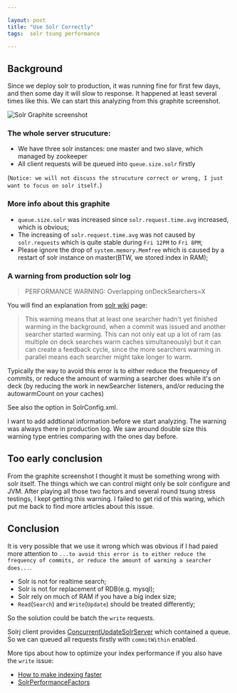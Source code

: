 ```yaml
---

layout: post
title: "Use Solr Correctly"
tags:  solr tsung performance

---
```


## Background
Since we deploy solr to production, it was running fine for first few days, and then some day it will slow to response. It happened at least several times like this. We can start this analyzing from this graphite screenshot.

![Solr Graphite screenshot](http://freetofeel.com/images/solr-prod-slow.png)


### The whole server strucuture:

- We have three solr instances: one master and two slave, which managed by zookeeper 
- All client requests will be queued into `queue.size.solr` firstly

(`Notice: we will not discuss the strucuture correct or wrong, I just want to focus on solr itself.`)

### More info about this graphite

- `queue.size.solr` was increased since `solr.request.time.avg` increased, which is obvious;
- The increasing of `solr.request.time.avg` was not caused by `solr.requests` which is quite stable during `Fri 12PM` to `Fri 8PM`;
- Please ignore the drop of `system.memory.Memfree` which is caused by a restart of solr instance on master(BTW, we stored index in RAM);

### A warning from production solr log

> PERFORMANCE WARNING: Overlapping onDeckSearchers=X

You will find an explanation from [solr wiki](http://wiki.apache.org/solr/FAQ#What_does_.22PERFORMANCE_WARNING:_Overlapping_onDeckSearchers.3DX.22_mean_in_my_logs.3F) page:

> This warning means that at least one searcher hadn't yet finished warming in the background, when a commit was issued and another searcher started warming. This can not only eat up a lot of ram (as multiple on deck searches warm caches simultaneously) but it can can create a feedback cycle, since the more searchers warming in parallel means each searcher might take longer to warm.
> 
Typically the way to avoid this error is to either reduce the frequency of commits, or reduce the amount of warming a searcher does while it's on deck (by reducing the work in newSearcher listeners, and/or reducing the autowarmCount on your caches)
>
See also the <maxWarmingSearchers/> option in SolrConfig.xml.

I want to add addtional information before we start analyzing. The warning was always there in production log. We saw around double size this warning type entries comparing with the ones day before.

## Too early conclusion

From the graphite screenshot I thought it must be something wrong with solr itself. The things which we can control might only be solr configure and JVM. After playing all those two factors and several round tsung stress testings, I kept getting this warning. 
I failed to get rid of this waring, which put me back to find more articles about this issue.

## Conclusion
It is very possible that we use it wrong which was obvious if I had paied more attention to `...to avoid this error is to either reduce the frequency of commits, or reduce the amount of warming a searcher does...`. 

* Solr is not for realtime search;
* Solr is not for replacement of RDB(e.g. mysql);
* Solr rely on much of RAM if you have a big index size;
* `Read`(`Search`) and `Write`(`Update`) should be treated differently;

So the solution could be batch the `write` requests. 

Solrj client provides [ConcurrentUpdateSolrServer](https://lucene.apache.org/solr/4_7_2/solr-solrj/org/apache/solr/client/solrj/impl/ConcurrentUpdateSolrServer.html) which contained a queue. So we can queued all requests firstly with `commitWithin` enabled.

More tips about how to optimize your index performance if you also have the `write` issue:

* [How to make indexing faster](http://wiki.apache.org/lucene-java/ImproveIndexingSpeed)
* [SolrPerformanceFactors](http://wiki.apache.org/solr/SolrPerformanceFactors)

